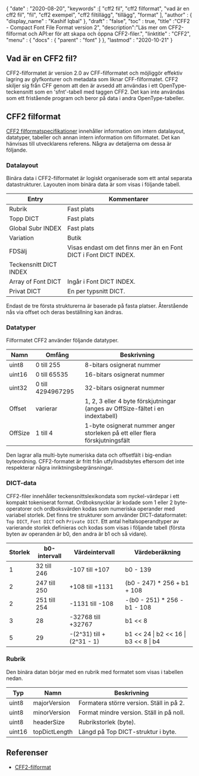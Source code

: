 {
  "date" : "2020-08-20",
  "keywords" :[ "cff2 fil", "cff2 filformat", "vad är en cff2 fil", "fil", "cff2 exempel", "cff2 filtillägg", "tillägg", "format" ],
  "author" : {
    "display_name" : "Kashif Iqbal"
},
  "draft" : "false",
  "toc" : true,
  "title" :"CFF2 - Compact Font File Format version 2",
  "description":"Läs mer om CFF2-filformat och API:er för att skapa och öppna CFF2-filer.",
  "linktitle" : "CFF2",
  "menu" : {
    "docs" : {
      "parent" : "font"
}
},
  "lastmod" : "2020-10-21"
}

## Vad är en CFF2 fil?

CFF2-filformatet är version 2.0 av CFF-filformatet och möjliggör effektiv lagring av glyfkonturer och metadata som liknar CFF-filformatet. CFF2 skiljer sig från CFF genom att den är avsedd att användas i ett OpenType-teckensnitt som en 'sfnt'-tabell med taggen CFF2. Det kan inte användas som ett fristående program och beror på data i andra OpenType-tabeller.

## CFF2 filformat

[CFF2 filformatspecifikationer](https://learn.microsoft.com/en-us/typography/opentype/spec/cff2) innehåller information om intern datalayout, datatyper, tabeller och annan intern information om filformatet. Det kan hänvisas till utvecklarens referens. Några av detaljerna om dessa är följande.

### Datalayout

Binära data i CFF2-filformatet är logiskt organiserade som ett antal separata datastrukturer. Layouten inom binära data är som visas i följande tabell.

|Entry |Kommentarer|
---|---|
|Rubrik |Fast plats|
|Topp DICT| Fast plats|
|Global Subr INDEX| Fast plats|
|Variation |Butik|
|FDSälj |Visas endast om det finns mer än en Font DICT i Font DICT INDEX.|
|Teckensnitt DICT INDEX ||
|Array of Font DICT| Ingår i Font DICT INDEX.|
|Privat DICT| En per typsnitt DICT.|

Endast de tre första strukturerna är baserade på fasta platser. Återstående nås via offset och deras beställning kan ändras.

### Datatyper

Filformatet CFF2 använder följande datatyper.

|Namn |Omfång |Beskrivning|
---|---|---|
|uint8 |0 till 255 |8-bitars osignerat nummer|
|uint16 |0 till 65535| 16-bitars osignerat nummer|
|uint32 |0 till 4294967295| 32-bitars osignerat nummer|
|Offset |varierar| 1, 2, 3 eller 4 byte förskjutningar (anges av OffSize-fältet i en indextabell)|
|OffSize |1 till 4| 1-byte osignerat nummer anger storleken på ett eller flera förskjutningsfält|

Den lagrar alla multi-byte numeriska data och offsetfält i big-endian byteordning. CFF2-formatet är fritt från utfyllnadsbytes eftersom det inte respekterar några inriktningsbegränsningar.

### DICT-data

CFF2-filer innehåller teckensnittslexikondata som nyckel-värdepar i ett kompakt tokeniserat format. Ordboksnycklar är kodade som 1 eller 2 byte-operatorer och ordboksvärden kodas som numeriska operander med variabel storlek. Det finns tre strukturer som använder DICT-dataformatet: `Top DICT`, `Font DICT` och `Private DICT`. Ett antal heltalsoperandtyper av varierande storlek definieras och kodas som visas i följande tabell (första byten av operanden är b0, den andra är b1 och så vidare).

|Storlek |b0-intervall |Värdeintervall |Värdeberäkning|
---|---|---|---|
|1 |32 till 246| -107 till +107 |b0 - 139|
|2 |247 till 250| +108 till +1131 |(b0 - 247) * 256 + b1 + 108|
|2 |251 till 254| -1131 till -108| -(b0 - 251) * 256 - b1 - 108|
|3 |28| -32768 till +32767| b1 << 8 | b2|
|5 |29| -(2^31) till +(2^31 - 1)| b1 << 24 \| b2 << 16 \| b3 << 8 \| b4|

### Rubrik

Den binära datan börjar med en rubrik med formatet som visas i tabellen nedan.

|Typ |Namn |Beskrivning|
---|---|---|
|uint8| majorVersion| Formatera större version. Ställ in på 2.|
|uint8| minorVersion| Format mindre version. Ställ in på noll.|
|uint8| headerSize| Rubrikstorlek (byte).|
|uint16| topDictLength| Längd på Top DICT-struktur i byte.|

## Referenser

* [CFF2-filformat](https://learn.microsoft.com/en-us/typography/opentype/spec/cff2)

